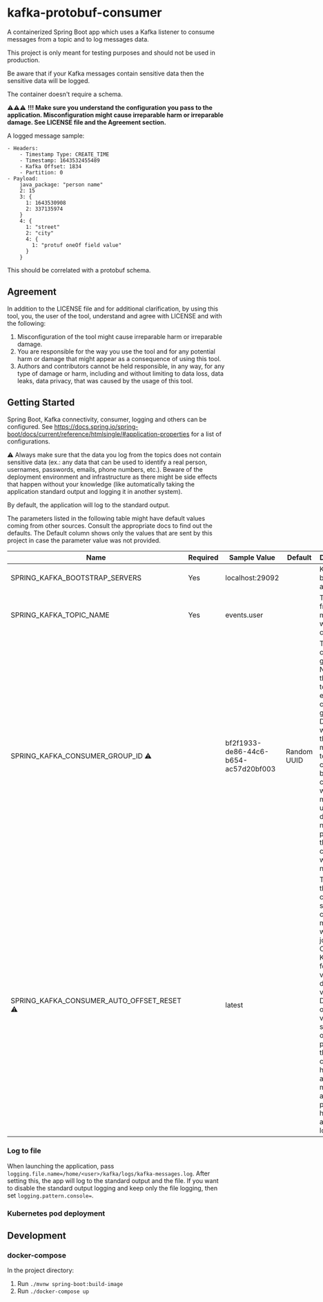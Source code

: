 # kafka-protobuf-consumer

A containerized Spring Boot app which uses a Kafka listener to consume messages from a topic and to log messages data.

This project is only meant for testing purposes and should not be used in production.

Be aware that if your Kafka messages contain sensitive data then the sensitive data will be logged.

The container doesn't require a schema.

&#x26A0;&#x26A0;&#x26A0; **!!! Make sure you understand the configuration you pass to the application. Misconfiguration might cause irreparable harm or irreparable damage. See LICENSE file and the Agreement section.** 

A logged message sample:

```
- Headers:
    - Timestamp Type: CREATE_TIME
    - Timestamp: 1643532455489
    - Kafka Offset: 1834
    - Partition: 0
- Payload:
    java_package: "person name"
    2: 15
    3: {
      1: 1643530908
      2: 337135974
    }
    4: {
      1: "street"
      2: "city"
      4: {
        1: "protuf oneOf field value"
      }
    }
```

This should be correlated with a protobuf schema.

## Agreement

In addition to the LICENSE file and for additional clarification, by using this tool, you, the user of the tool, understand and agree with LICENSE and with the following:
1. Misconfiguration of the tool might cause irreparable harm or irreparable damage.
2. You are responsible for the way you use the tool and for any potential harm or damage that might appear as a consequence of using this tool.
3. Authors and contributors cannot be held responsible, in any way, for any type of damage or harm, including and without limiting to data loss, data leaks, data privacy, that was caused by the usage of this tool.

## Getting Started

Spring Boot, Kafka connectivity, consumer, logging and others can be configured. See https://docs.spring.io/spring-boot/docs/current/reference/htmlsingle/#application-properties for a list of configurations.

&#x26A0; Always make sure that the data you log from the topics does not contain sensitive data (ex.: any data that can be used to identify a real person, usernames, passwords, emails, phone numbers, etc.). Beware of the deployment environment and infrastructure as there might be side effects that happen without your knowledge (like automatically taking the application standard output and logging it in another system).

By default, the application will log to the standard output.

The parameters listed in the following table might have default values coming from other sources. Consult the appropriate docs to find out the defaults. The Default column shows only the values that are sent by this project in case the parameter value was not provided. 

<style>
table:nth-of-type(1) {
    display:table;
    width:100%;
}
table:nth-of-type(1) th:nth-of-type(4) {
    width:350px;
}
</style>

| Name                                             | Required | Sample Value                         | Default     | Description                                                                                                                                                                                                                                                                 |
|--------------------------------------------------|----------|--------------------------------------|-------------|-----------------------------------------------------------------------------------------------------------------------------------------------------------------------------------------------------------------------------------------------------------------------------|
| SPRING_KAFKA_BOOTSTRAP_SERVERS                   | Yes      | localhost:29092                      |             | Kafka broker address                                                                                                                                                                                                                                                        |
| SPRING_KAFKA_TOPIC_NAME                          | Yes      | events.user                          |             | The topic from which messages will be consumed                                                                                                                                                                                                                              |
| SPRING_KAFKA_CONSUMER_GROUP_ID &#x26A0;          |          | bf2f1933-de86-44c6-b654-ac57d20bf003 | Random UUID | The consumer group ID. Never set this value to an existing consumer group ID. Doing that will cause the messages to be consumed by the test consumer which might end up with data loss. If not provided the test consumer will get a new UUID.                              |
| SPRING_KAFKA_CONSUMER_AUTO_OFFSET_RESET &#x26A0; |          | latest                               |             | The way the consumer should consume messages when it joins Kafka. Check Kafka docs for possible values and default values. Depending on the value that is set and on other Kafka parameters, this might consume a high amount of messages and produce huge amounts of logs. |

### Log to file

When launching the application, pass `logging.file.name=/home/<user>/kafka/logs/kafka-messages.log`. After setting this, the app will log to the standard output and the file. If you want to disable the standard output logging and keep only the file logging, then set `logging.pattern.console=`.

### Kubernetes pod deployment



## Development

### docker-compose

In the project directory:

1. Run `./mvnw spring-boot:build-image`
2. Run `./docker-compose up`